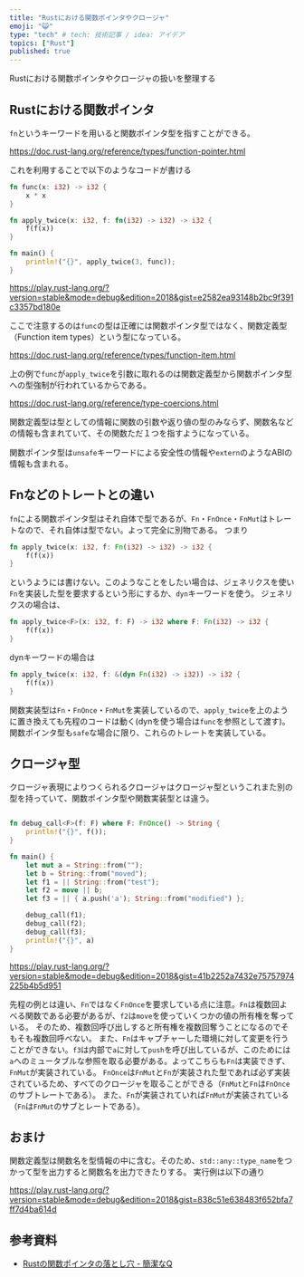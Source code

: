 ```yaml
---
title: "Rustにおける関数ポインタやクロージャ"
emoji: "😺"
type: "tech" # tech: 技術記事 / idea: アイデア
topics: ["Rust"]
published: true
---
```


Rustにおける関数ポインタやクロージャの扱いを整理する

## Rustにおける関数ポインタ
`fn`というキーワードを用いると関数ポインタ型を指すことができる。

https://doc.rust-lang.org/reference/types/function-pointer.html

これを利用することで以下のようなコードが書ける

```rust:main.rs
fn func(x: i32) -> i32 {
    x * x
}

fn apply_twice(x: i32, f: fn(i32) -> i32) -> i32 {
    f(f(x))
}

fn main() {
    println!("{}", apply_twice(3, func));
}
```

https://play.rust-lang.org/?version=stable&mode=debug&edition=2018&gist=e2582ea93148b2bc9f391c3357bd180e

ここで注意するのは`func`の型は正確には関数ポインタ型ではなく、関数定義型（Function item types）という型になっている。

https://doc.rust-lang.org/reference/types/function-item.html

上の例で`func`が`apply_twice`を引数に取れるのは関数定義型から関数ポインタ型への型強制が行われているからである。

https://doc.rust-lang.org/reference/type-coercions.html

関数定義型は型としての情報に関数の引数や返り値の型のみならず、関数名などの情報も含まれていて、その関数ただ１つを指すようになっている。

関数ポインタ型は`unsafe`キーワードによる安全性の情報や`extern`のようなABIの情報も含まれる。

## Fnなどのトレートとの違い
`fn`による関数ポインタ型はそれ自体で型であるが、`Fn`・`FnOnce`・`FnMut`はトレートなので、それ自体は型でない。よって完全に別物である。
つまり

```rust
fn apply_twice(x: i32, f: Fn(i32) -> i32) -> i32 {
    f(f(x))
}
```

というようには書けない。このようなことをしたい場合は、ジェネリクスを使い`Fn`を実装した型を要求するという形にするか、`dyn`キーワードを使う。
ジェネリクスの場合は、
```rust
fn apply_twice<F>(x: i32, f: F) -> i32 where F: Fn(i32) -> i32 {
    f(f(x))
}
```
dynキーワードの場合は
```rust
fn apply_twice(x: i32, f: &(dyn Fn(i32) -> i32)) -> i32 {
    f(f(x))
}
```

関数実装型は`Fn`・`FnOnce`・`FnMut`を実装しているので、`apply_twice`を上のように置き換えても先程のコードは動く(dynを使う場合は`func`を参照として渡す)。
関数ポインタ型も`safe`な場合に限り、これらのトレートを実装している。

## クロージャ型
クロージャ表現によりつくられるクロージャはクロージャ型というこれまた別の型を持っていて、関数ポインタ型や関数実装型とは違う。
```rust:main.rs

fn debug_call<F>(f: F) where F: FnOnce() -> String {
    println!("{}", f());
}

fn main() {
    let mut a = String::from("");
    let b = String::from("moved");
    let f1 = || String::from("test");
    let f2 = move || b;
    let f3 = || { a.push('a'); String::from("modified") };

    debug_call(f1);
    debug_call(f2);
    debug_call(f3);
    println!("{}", a)
}
```
https://play.rust-lang.org/?version=stable&mode=debug&edition=2018&gist=41b2252a7432e75757974225b4b5d951

先程の例とは違い、`Fn`ではなく`FnOnce`を要求している点に注意。`Fn`は複数回よべる関数である必要があるが、`f2`は`move`を使っていくつかの値の所有権を奪っている。
そのため、複数回呼び出しすると所有権を複数回奪うことになるのでそもそも複数回呼べない。
また、`Fn`はキャプチャーした環境に対して変更を行うことができない。`f3`は内部で`a`に対して`push`を呼び出しているが、このためには`a`へのミュータブルな参照を取る必要がある。よってこちらも`Fn`は実装できず、`FnMut`が実装されている。
`FnOnce`は`FnMut`と`Fn`が実装された型であれば必ず実装されているため、すべてのクロージャを取ることができる（`FnMut`と`Fn`は`FnOnce`のサブトレートである）。
また、`Fn`が実装されていれば`FnMut`が実装されている（`Fn`は`FnMut`のサブとレートである）。

## おまけ
関数定義型は関数名を型情報の中に含む。そのため、`std::any::type_name`をつかって型を出力すると関数名を出力できたりする。
実行例は以下の通り

https://play.rust-lang.org/?version=stable&mode=debug&edition=2018&gist=838c51e638483f652bfa7ff7d4ba614d


## 参考資料
- [Rustの関数ポインタの落とし穴 - 簡潔なQ](https://qnighy.hatenablog.com/entry/2018/02/11/220000)
